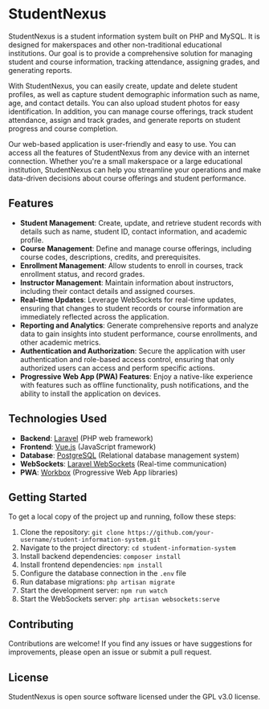# StudentNexus

StudentNexus is a student information system built on PHP and MySQL. It is designed for makerspaces and other non-traditional educational institutions. Our goal is to provide a comprehensive solution for managing student and course information, tracking attendance, assigning grades, and generating reports.

With StudentNexus, you can easily create, update and delete student profiles, as well as capture student demographic information such as name, age, and contact details. You can also upload student photos for easy identification. In addition, you can manage course offerings, track student attendance, assign and track grades, and generate reports on student progress and course completion.

Our web-based application is user-friendly and easy to use. You can access all the features of StudentNexus from any device with an internet connection. Whether you're a small makerspace or a large educational institution, StudentNexus can help you streamline your operations and make data-driven decisions about course offerings and student performance.

## Features

- **Student Management**: Create, update, and retrieve student records with details such as name, student ID, contact information, and academic profile.
- **Course Management**: Define and manage course offerings, including course codes, descriptions, credits, and prerequisites.
- **Enrollment Management**: Allow students to enroll in courses, track enrollment status, and record grades.
- **Instructor Management**: Maintain information about instructors, including their contact details and assigned courses.
- **Real-time Updates**: Leverage WebSockets for real-time updates, ensuring that changes to student records or course information are immediately reflected across the application.
- **Reporting and Analytics**: Generate comprehensive reports and analyze data to gain insights into student performance, course enrollments, and other academic metrics.
- **Authentication and Authorization**: Secure the application with user authentication and role-based access control, ensuring that only authorized users can access and perform specific actions.
- **Progressive Web App (PWA) Features**: Enjoy a native-like experience with features such as offline functionality, push notifications, and the ability to install the application on devices.

## Technologies Used

- **Backend**: [Laravel](https://laravel.com/) (PHP web framework)
- **Frontend**: [Vue.js](https://vuejs.org/) (JavaScript framework)
- **Database**: [PostgreSQL](https://www.postgresql.org/) (Relational database management system)
- **WebSockets**: [Laravel WebSockets](https://beyondco.de/docs/laravel-websockets/getting-started/introduction) (Real-time communication)
- **PWA**: [Workbox](https://developers.google.com/web/tools/workbox) (Progressive Web App libraries)

## Getting Started

To get a local copy of the project up and running, follow these steps:

1. Clone the repository: `git clone https://github.com/your-username/student-information-system.git`
2. Navigate to the project directory: `cd student-information-system`
3. Install backend dependencies: `composer install`
4. Install frontend dependencies: `npm install`
5. Configure the database connection in the `.env` file
6. Run database migrations: `php artisan migrate`
7. Start the development server: `npm run watch`
8. Start the WebSockets server: `php artisan websockets:serve`

## Contributing

Contributions are welcome! If you find any issues or have suggestions for improvements, please open an issue or submit a pull request.

## License

StudentNexus is open source software licensed under the GPL v3.0 license.

